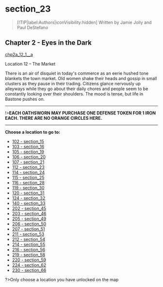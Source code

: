 
# section_23

>[!TIP|label:Authors|iconVisibility:hidden]
>Written by Jamie Jolly and Paul DeStefano

## Chapter 2 - Eyes in the Dark

[chp2a_12_1__a](../../decomp/app/src/main/res/raw/chp2a_12_1__a.mp3 ':include :type=audio')

Location 12 – The Market

There is an air of disquiet in today's commerce as an eerie hushed tone blankets the town market. Old women shake their heads and gossip in small clusters as they pause in their trading. Citizens glance nervously up alleyways while they go about their daily chores and people seem to be constantly looking over their shoulders. The mood is tense, but life in Bastone pushes on.

---

!>**EACH OATHSWORN MAY PURCHASE ONE DEFENSE TOKEN FOR 1 IRON EACH.  THERE ARE NO ORANGE CIRCLES HERE.** 

---



**Choose a location to go to:**

- [102 - section_15](output/chapter2/section_15.md)
- [103 - section_16](output/chapter2/section_16.md)
- [105 - section_19](output/chapter2/section_19.md)
- [106 - section_20](output/chapter2/section_20.md)
- [107 - section_21](output/chapter2/section_21.md)
- [112 - section_23](output/chapter2/section_23.md)
- [114 - section_24](output/chapter2/section_24.md)
- [115 - section_25](output/chapter2/section_25.md)
- [116 - section_28](output/chapter2/section_28.md)
- [119 - section_30](output/chapter2/section_30.md)
- [120 - section_31](output/chapter2/section_31.md)
- [124 - section_32](output/chapter2/section_32.md)
- [140 - section_33](output/chapter2/section_33.md)
- [202 - section_45](output/chapter2/section_45.md)
- [203 - section_46](output/chapter2/section_46.md)
- [205 - section_49](output/chapter2/section_49.md)
- [206 - section_50](output/chapter2/section_50.md)
- [207 - section_51](output/chapter2/section_51.md)
- [211 - section_53](output/chapter2/section_53.md)
- [212 - section_54](output/chapter2/section_54.md)
- [214 - section_55](output/chapter2/section_55.md)
- [216 - section_56](output/chapter2/section_56.md)
- [219 - section_58](output/chapter2/section_58.md)
- [220 - section_59](output/chapter2/section_59.md)
- [224 - section_62](output/chapter2/section_62.md)
- [230 - section_66](output/chapter2/section_66.md)


?>Only choose a location you have unlocked on the map


